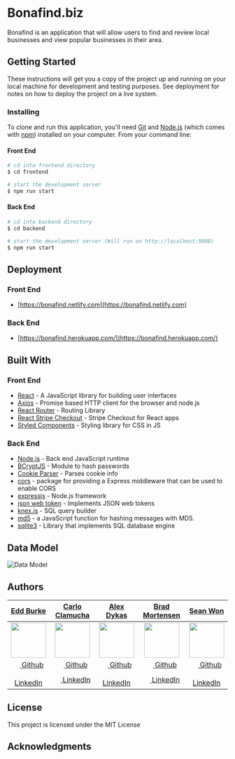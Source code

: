 # Bonafind.biz

Bonafind is an application that will allow users to find and review local businesses and view popular businesses in their area.

## Getting Started

These instructions will get you a copy of the project up and running on your local machine for development and testing purposes. See deployment for notes on how to deploy the project on a live system.

### Installing

To clone and run this application, you'll need [Git](https://git-scm.com) and [Node.js](https://nodejs.org/en/download/) (which comes with [npm](http://npmjs.com)) installed on your computer. From your command line:

#### Front End

```bash
# cd into frontend directory
$ cd frontend

# start the development server
$ npm run start
```

#### Back End

```bash
# cd into backend directory
$ cd backend

# start the development server (Will run on http://localhost:9000)
$ npm run start
```

## Deployment

### Front End

* [https://bonafind.netlify.com](https://bonafind.netlify.com)

### Back End

* [https://bonafind.herokuapp.com/](https://bonafind.herokuapp.com/)

## Built With

### Front End

* [React](https://reactjs.org/) - A JavaScript library for building user interfaces
* [Axios](https://www.npmjs.com/package/axios) - Promise based HTTP client for the browser and node.js
* [React Router](https://reacttraining.com/react-router/web/guides/quick-start) - Routing Library
* [React Stripe Checkout](https://www.npmjs.com/package/react-stripe-checkout) - Stripe Checkout for React apps
* [Styled Components](https://www.styled-components.com/) - Styling library for CSS in JS

### Back End

* [Node.js](https://nodejs.org/) - Back end JavaScript runtime
* [BCryptJS](https://www.npmjs.com/package/bcryptjs) - Module to hash passwords
* [Cookie Parser](https://www.npmjs.com/package/cookie-parser) - Parses cookie info
* [cors](https://www.npmjs.com/package/cors) - package for providing a Express middleware that can be used to enable CORS 
* [expressjs](https://expressjs.com/) - Node.js framework
* [json web token](https://www.npmjs.com/package/jsonwebtoken) - Implements JSON web tokens
* [knex.js](https://knexjs.org/) - SQL query builder
* [md5](https://www.npmjs.com/package/md5) - a JavaScript function for hashing messages with MD5.
* [sqlite3](https://www.sqlite.org/index.html) - Library that implements SQL database engine

## Data Model

![Data Model](https://user-images.githubusercontent.com/40773193/51134170-097a9b80-17f4-11e9-8329-8d6e230b18fe.png)


## Authors
|   [**Edd Burke**](https://github.com/bummings)  |   [**Carlo Clamucha**](https://github.com/CarloC24)   |    [**Alex Dykas**](https://github.com/udykas)    |   [**Brad Mortensen**](https://github.com/brad-mortensen)  |     [**Sean Won**](https://github.com/swon8)
|:----------------:|:----------------:|:---------------:|:---------------:|:---------------:|
| [<img src="https://avatars2.githubusercontent.com/u/34618112?s=80" width="80">](https://github.com/bummings) | [<img src="https://avatars3.githubusercontent.com/u/41533016?s=80" width="80">](https://github.com/CarloC24)  | [<img src="https://avatars2.githubusercontent.com/u/34108291?s=80" width="80">](https://github.com/udykas) | [<img src="https://avatars1.githubusercontent.com/u/40773193?s=80" width="80">](https://github.com/brad-mortensen) | [<img src="https://avatars2.githubusercontent.com/u/7283332?s=80" width="80">](https://github.com/swon8) |
| [<img src="https://github.com/favicon.ico" width="15"> Github](https://github.com/bummings)  |  [<img src="https://github.com/favicon.ico" width="15"> Github](https://github.com/CarloC24) | [<img src="https://github.com/favicon.ico" width="15"> Github](https://github.com/udykas)  | [<img src="https://github.com/favicon.ico" width="15"> Github](https://github.com/brad-mortensen) | [<img src="https://github.com/favicon.ico" width="15"> Github](https://github.com/swon8) |
| [ <img src="https://static.licdn.com/sc/h/al2o9zrvru7aqj8e1x2rzsrca" width="15"> LinkedIn](https://www.linkedin.com/) | [ <img src="https://static.licdn.com/sc/h/al2o9zrvru7aqj8e1x2rzsrca" width="15"> LinkedIn](https://www.linkedin.com/) | [ <img src="https://static.licdn.com/sc/h/al2o9zrvru7aqj8e1x2rzsrca" width="15"> LinkedIn](https://www.linkedin.com/) | [ <img src="https://static.licdn.com/sc/h/al2o9zrvru7aqj8e1x2rzsrca" width="15"> LinkedIn](https://www.linkedin.com/) | [ <img src="https://static.licdn.com/sc/h/al2o9zrvru7aqj8e1x2rzsrca" width="15"> LinkedIn](https://www.linkedin.com/) |

## License

This project is licensed under the MIT License

## Acknowledgments


